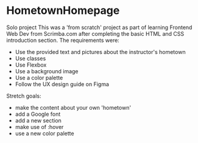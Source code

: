 # HometownHomepage
 Solo project
This was a 'from scratch' project as part of learning Frontend Web Dev from Scrimba.com after completing the basic HTML and CSS introduction section.
The requirements were:
- Use the provided text and pictures about the instructor's hometown
- Use classes
- Use Flexbox
- Use a background image
- Use a color palette
- Follow the UX design guide on Figma

Stretch goals:
- make the content about your own 'hometown'
- add a Google font
- add a new section
- make use of :hover
- use a new color palette




<!-- This is the website for my home. In this website I include the images of my home town.
Even being static, This is really cool website.
You can check it to know more about me.
 -->
